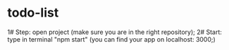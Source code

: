 # todo-list

1# Step: open project (make sure you are in the right repository);
2# Start: type in terminal "npm start" (you can find your app on localhost: 3000;)
